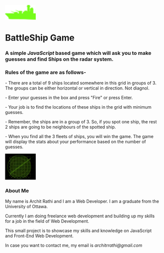<img src="Images/ship.png" width=100> 
<h1> BattleShip Game </h1>
<h3> A simple <em>JavaScript</em> based game which will ask you to make guesses and find Ships on the radar system.</h3>
<h3> Rules of the game are as follows- </h3>
<p>
- There are a total of 9 ships located somewhere in this grid in groups of 3. The groups can be either horizontal or vertical in direction. Not diagnol.
</p>
<p>
- Enter your guesses in the box and press "Fire" or press Enter.
</p>
<p>
- Your job is to find the locations of these ships in the grid with minimum guesses.
</p>
<p>
- Remember, the ships are in a group of 3. So, if you spot one ship, the rest 2 ships are going to be neighbours of the spotted ship.
</p>
<p>
- When you find all the 3 fleets of ships, you will win the game. The game will display the stats about your performance based on the number of guesses.
</p>
<img src="Images/board.jpg" width=100>
<h3> About Me </h3>
<p> My name is Archit Rathi and I am a Web Developer. I am a graduate from the University of Ottawa.</p>
<p> Currently I am doing freelance web development and building up my skills for a job in the field of Web Development.</p>
<p> This small project is to showcase my skills and knowledge on JavaScript and Front-End Web Development. </p>
<p> In case you want to contact me, my email is <em>architrrathi@gmail.com</em></p>
